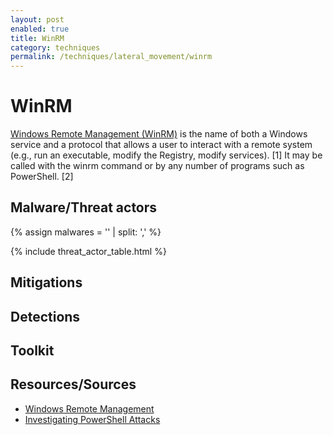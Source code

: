 ```yaml
---
layout: post
enabled: true
title: WinRM
category: techniques
permalink: /techniques/lateral_movement/winrm
---
```

# WinRM
[Windows Remote Management (WinRM)](https://attack.mitre.org/techniques/T1028/) is the name of both a Windows service and a protocol that allows a user to interact with a remote system (e.g., run an executable, modify the Registry, modify services). [1] It may be called with the winrm command or by any number of programs such as PowerShell. [2]

## Malware/Threat actors

{% assign malwares = '' | split: ',' %}

{% include threat_actor_table.html %}

## Mitigations


## Detections


## Toolkit


## Resources/Sources
* [Windows Remote Management](https://attack.mitre.org/techniques/T1028/)
* [Investigating PowerShell Attacks](https://www.blackhat.com/docs/us-14/materials/us-14-Kazanciyan-Investigating-Powershell-Attacks-WP.pdf)
